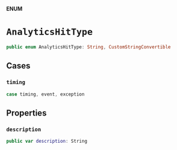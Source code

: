 **ENUM**

# `AnalyticsHitType`

```swift
public enum AnalyticsHitType: String, CustomStringConvertible
```

## Cases
### `timing`

```swift
case timing, event, exception
```

## Properties
### `description`

```swift
public var description: String
```
